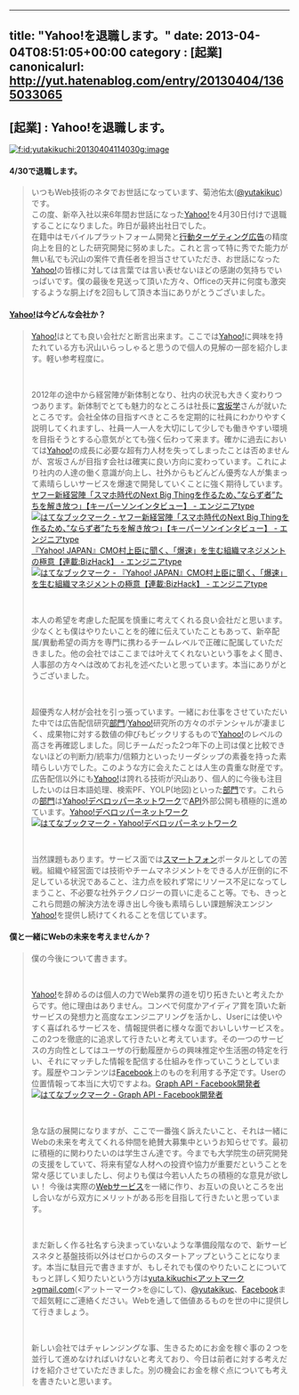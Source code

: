 
---
title: "Yahoo!を退職します。"
date: 2013-04-04T08:51:05+00:00
category : [起業]
canonicalurl: http://yut.hatenablog.com/entry/20130404/1365033065
---

## [起業] : Yahoo!を退職します。

<p><span itemscope itemtype="http://schema.org/Photograph"><a href="http://f.hatena.ne.jp/yutakikuchi/20130404114030" class="hatena-fotolife" itemprop="url"><img src="http://cdn-ak.f.st-hatena.com/images/fotolife/y/yutakikuchi/20130404/20130404114030.gif" alt="f:id:yutakikuchi:20130404114030g:image" title="f:id:yutakikuchi:20130404114030g:image" class="hatena-fotolife" itemprop="image"></a></span></p>

<div class="section">
<h4>4/30で退職します。</h4>

<blockquote>
    <p>いつもWeb技術のネタでお世話になっています、菊池佑太(<a href="https://twitter.com/yutakikuc">@yutakikuc</a>)です。<br />
この度、新卒入社以来6年間お世話になった<a class="keyword" href="http://d.hatena.ne.jp/keyword/Yahoo%21">Yahoo!</a>を4月30日付けで退職することになりました。昨日が最終出社日でした。<br />
在籍中はモバイルプラットフォーム開発と<a class="keyword" href="http://d.hatena.ne.jp/keyword/%B9%D4%C6%B0%A5%BF%A1%BC%A5%B2%A5%C6%A5%A3%A5%F3%A5%B0%B9%AD%B9%F0">行動ターゲティング広告</a>の精度向上を目的とした研究開発に努めました。これと言って特に秀でた能力が無い私でも沢山の案件で責任者を担当させていただき、お世話になった<a class="keyword" href="http://d.hatena.ne.jp/keyword/Yahoo%21">Yahoo!</a>の皆様に対しては言葉では言い表せないほどの感謝の気持ちでいっぱいです。僕の最後を見送って頂いた方々、Officeの天井に何度も激突するような胴上げを2回もして頂き本当にありがとうございました。</p>

</blockquote>

</div>
<div class="section">
<h4><a class="keyword" href="http://d.hatena.ne.jp/keyword/Yahoo%21">Yahoo!</a>は今どんな会社か？</h4>

<blockquote>
    <p><a class="keyword" href="http://d.hatena.ne.jp/keyword/Yahoo%21">Yahoo!</a>はとても良い会社だと断言出来ます。ここでは<a class="keyword" href="http://d.hatena.ne.jp/keyword/Yahoo%21">Yahoo!</a>に興味を持たれている方も沢山いらっしゃると思うので個人の見解の一部を紹介します。軽い参考程度に。</p><br />
<p>2012年の途中から経営陣が新体制となり、社内の状況も大きく変わりつつあります。新体制でとても魅力的なところは社長に<a class="keyword" href="http://d.hatena.ne.jp/keyword/%B5%DC%BA%E4%B3%D8">宮坂学</a>さんが就いたところです。会社全体の目指すべきところを定期的に社員にわかりやすく説明してくれますし、社員一人一人を大切にして少しでも働きやすい環境を目指そうとする心意気がとても強く伝わって来ます。確かに過去においては<a class="keyword" href="http://d.hatena.ne.jp/keyword/Yahoo%21">Yahoo!</a>の成長に必要な超有力人材を失ってしまったことは否めませんが、宮坂さんが目指す会社は確実に良い方向に変わっています。これにより社内の人達の働く意識が向上し、社外からもどんどん優秀な人が集まって素晴らしいサービスを爆速で開発していくことに強く期待しています。<br />
<a href="http://engineer.typemag.jp/article/yahoo">ヤフー新経営陣「スマホ時代のNext Big Thingを作るため、”ならず者”たちを解き放つ」【キーパーソンインタビュー】 - エンジニアtype</a> <a href="http://b.hatena.ne.jp/entry/engineer.typemag.jp/article/yahoo"><img src="http://b.hatena.ne.jp/entry/image/http://engineer.typemag.jp/article/yahoo" alt="はてなブックマーク - ヤフー新経営陣「スマホ時代のNext Big Thingを作るため、”ならず者”たちを解き放つ」【キーパーソンインタビュー】 - エンジニアtype" border="0" /></a><br />
<a href="http://engineer.typemag.jp/article/yahoo-bizhack">『Yahoo! JAPAN』CMO村上臣に聞く、「爆速」を生む組織マネジメントの極意【連載:BizHack】 - エンジニアtype</a> <a href="http://b.hatena.ne.jp/entry/engineer.typemag.jp/article/yahoo-bizhack"><img src="http://b.hatena.ne.jp/entry/image/http://engineer.typemag.jp/article/yahoo-bizhack" alt="はてなブックマーク - 『Yahoo! JAPAN』CMO村上臣に聞く、「爆速」を生む組織マネジメントの極意【連載:BizHack】 - エンジニアtype" border="0" /></a></p><br />
<p>本人の希望を考慮した配属を慎重に考えてくれる良い会社だと思います。少なくとも僕はやりたいことを的確に伝えていたこともあって、新卒配属/異動希望の両方を専門に携わるチームレベルで正確に配属していただきました。他の会社ではここまでは叶えてくれないという事をよく聞き、人事部の方々へは改めてお礼を述べたいと思っています。本当にありがとうございました。</p><br />
<p>超優秀な人材が会社を引っ張っています。一緒にお仕事をさせていただいた中では広告配信研究<a class="keyword" href="http://d.hatena.ne.jp/keyword/%C9%F4%CC%E7">部門</a>/<a class="keyword" href="http://d.hatena.ne.jp/keyword/Yahoo%21">Yahoo!</a>研究所の方々のポテンシャルが凄まじく、成果物に対する数値の伸びもビックリするもので<a class="keyword" href="http://d.hatena.ne.jp/keyword/Yahoo%21">Yahoo!</a>のレベルの高さを再確認しました。同じチームだった2つ年下の上司は僕と比較できないほどの判断力/統率力/信頼力といったリーダシップの素養を持った素晴らしい方でした。このような方に会えたことは人生の貴重な財産です。広告配信以外にも<a class="keyword" href="http://d.hatena.ne.jp/keyword/Yahoo%21">Yahoo!</a>は誇れる技術が沢山あり、個人的に今後も注目したいのは日本語処理、検索PF、YOLP(地図)といった<a class="keyword" href="http://d.hatena.ne.jp/keyword/%C9%F4%CC%E7">部門</a>です。これらの<a class="keyword" href="http://d.hatena.ne.jp/keyword/%C9%F4%CC%E7">部門</a>は<a class="keyword" href="http://d.hatena.ne.jp/keyword/Yahoo%21%A5%C7%A5%D9%A5%ED%A5%C3%A5%D1%A1%BC%A5%CD%A5%C3%A5%C8%A5%EF%A1%BC%A5%AF">Yahoo!デベロッパーネットワーク</a>で<a class="keyword" href="http://d.hatena.ne.jp/keyword/API">API</a>外部公開も積極的に進めています。<a href="http://developer.yahoo.co.jp/">Yahoo!デベロッパーネットワーク</a> <a href="http://b.hatena.ne.jp/entry/developer.yahoo.co.jp/"><img src="http://b.hatena.ne.jp/entry/image/http://developer.yahoo.co.jp/" alt="はてなブックマーク - Yahoo!デベロッパーネットワーク" border="0" /></a></p><br />
<p>当然課題もあります。サービス面では<a class="keyword" href="http://d.hatena.ne.jp/keyword/%A5%B9%A5%DE%A1%BC%A5%C8%A5%D5%A5%A9%A5%F3">スマートフォン</a>ポータルとしての苦戦。組織や経営面では技術やチームマネジメントをできる人が圧倒的に不足している状況であること、注力点を絞れず常にリソース不足になってしまうこと、不必要な社外テクノロジーの買いに走ること等。でも、きっとこれら問題の解決方法を導き出し今後も素晴らしい課題解決エンジン<a class="keyword" href="http://d.hatena.ne.jp/keyword/Yahoo%21">Yahoo!</a>を提供し続けてくれることを信じています。</p>

</blockquote>

</div>
<div class="section">
<h4>僕と一緒にWebの未来を考えませんか？</h4>

<blockquote>
    <p>僕の今後について書きます。</p><br />
<p><a class="keyword" href="http://d.hatena.ne.jp/keyword/Yahoo%21">Yahoo!</a>を辞めるのは個人の力でWeb業界の道を切り拓きたいと考えたからです。他に理由はありません。コンペで何度かアイディア賞を頂いた新サービスの発想力と高度なエンジニアリングを活かし、Userには使いやすく喜ばれるサービスを、情報提供者に様々な面でおいしいサービスを。この2つを徹底的に追求して行きたいと考えています。その一つのサービスの方向性としてはユーザの行動履歴からの興味推定や生活圏の特定を行い、それにマッチした情報を配信する仕組みを作っていこうとしています。履歴やコンテンツは<a class="keyword" href="http://d.hatena.ne.jp/keyword/Facebook">Facebook</a>上のものを利用する予定です。Userの位置情報って本当に大切ですよね。<a href="http://developers.facebook.com/docs/reference/api/">Graph API - Facebook開発者</a> <a href="http://b.hatena.ne.jp/entry/developers.facebook.com/docs/reference/api/"><img src="http://b.hatena.ne.jp/entry/image/http://developers.facebook.com/docs/reference/api/" alt="はてなブックマーク - Graph API - Facebook開発者" border="0" /></a></p><br />
<p>急な話の展開になりますが、ここで一番強く訴えたいこと、それは一緒にWebの未来を考えてくれる仲間を絶賛大募集中というお知らせです。最初に積極的に関わりたいのは学生さん達です。今までも大学院生の研究開発の支援をしていて、将来有望な人材への投資や協力が重要だということを常々感じていましたし、何よりも僕は今若い人たちの積極的な意見が欲しい！ 今後は実際の<a class="keyword" href="http://d.hatena.ne.jp/keyword/Web%A5%B5%A1%BC%A5%D3%A5%B9">Webサービス</a>を一緒に作り、お互いの良いところを出し合いながら双方にメリットがある形を目指して行きたいと思っています。</p><br />
<p>まだ新しく作る社名すら決まっていないような準備段階なので、新サービスネタと基盤技術以外はゼロからのスタートアップということになります。本当に駄目元で書きますが、もしそれでも僕のやりたいことについてもっと詳しく知りたいという方は<a href="mailto:yuta.kikuchi<アットマーク>gmail.com">yuta.kikuchi<アットマーク>gmail.com</a>(<アットーマーク>を@にして)、<a href="https://twitter.com/yutakikuc">@yutakikuc</a>、<a href="https://www.facebook.com/uncontroller">Facebook</a>まで超気軽にご連絡ください。Webを通して価値あるものを世の中に提供して行きましょう。</p><br />
<p>新しい会社ではチャレンジングな事、生きるためにお金を稼ぐ事の２つを並行して進めなければいけないと考えており、今日は前者に対する考えだけを紹介させていただきました。別の機会にお金を稼ぐ点についても考えを書きたいと思います。</p>

</blockquote>

</div>

